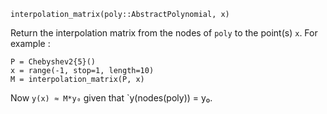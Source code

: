 ```
interpolation_matrix(poly::AbstractPolynomial, x)
```

Return the interpolation matrix from the nodes of `poly` to the point(s) `x`. For example :

```
P = Chebyshev2{5}()
x = range(-1, stop=1, length=10)
M = interpolation_matrix(P, x)
```

Now `y(x) ≈ M*y₀` given that `y(nodes(poly)) = y₀.
